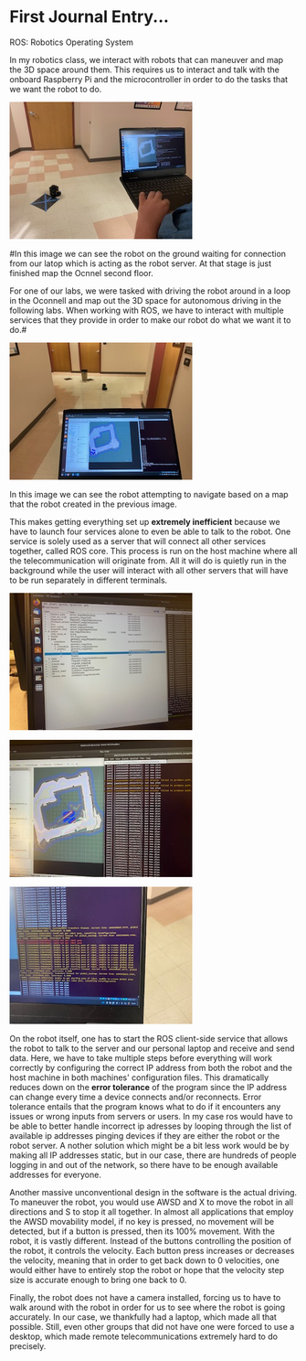 # First Journal Entry...

ROS: Robotics Operating System

In my robotics class, we interact with robots that can maneuver and map the 3D space around them. This requires us to interact and talk with the onboard Raspberry Pi and the microcontroller in order to do the tasks that we want the robot to do. 

![Robot](https://github.com/UsabilityEngineering/ux-portfolio-Clemensstrigl/blob/master/assets/IMG_5656.jpg?raw=true)

#In this image we can see the robot on the ground waiting for connection from our latop which is acting as the robot server. At that stage is just finished map the Ocnnel second floor.


For one of our labs, we were tasked with driving the robot around in a loop in the Oconnell and map out the 3D space for autonomous driving in the following labs. When working with ROS, we have to interact with multiple services that they provide in order to make our robot do what we want it to do.#


![Software and robot](https://github.com/UsabilityEngineering/ux-portfolio-Clemensstrigl/blob/master/assets/IMG_5658.jpg?raw=true)

In this image we can see the robot attempting to navigate based on a map that the robot created in the previous image.

This makes getting everything set up **extremely inefficient** because we have to launch four services alone to even be able to talk to the robot. One service is solely used as a server that will connect all other services together, called ROS core. This process is run on the host machine where all the telecommunication will originate from. All it will do is quietly run in the background while the user will interact with all other servers that will have to be run separately in different terminals.

![Config Terminal](https://github.com/UsabilityEngineering/ux-portfolio-Clemensstrigl/blob/master/assets/IMG_5670.jpg?raw=true)

![Multiple terminals](https://github.com/UsabilityEngineering/ux-portfolio-Clemensstrigl/blob/master/assets/IMG_5667.jpg?raw=true)

![Launch Terminal](https://github.com/UsabilityEngineering/ux-portfolio-Clemensstrigl/blob/master/assets/IMG_5673.jpg?raw=true)

On the robot itself, one has to start the ROS client-side service that allows the robot to talk to the server and our personal laptop and receive and send data. Here, we have to take multiple steps before everything will work correctly by configuring the correct IP address from both the robot and the host machine in both machines' configuration files. This dramatically reduces down on the **error tolerance** of the program since the IP address can change every time a device connects and/or reconnects. Error tolerance entails that the program knows what to do if it encounters any issues or wrong inputs from servers or users. In my case ros would have to be able to better handle incorrect ip adresses by looping through the list of available ip addresses pinging devices if they are either the robot or the robot server. A nother solution which might be a bit less work would be by making all IP addresses static, but in our case, there are hundreds of people logging in and out of the network, so there have to be enough available addresses for everyone. 

Another massive unconventional design in the software is the actual driving. To maneuver the robot, you would use AWSD and X to move the robot in all directions and S to stop it all together. In almost all applications that employ the AWSD movability model, if no key is pressed, no movement will be detected, but if a button is pressed, then its 100% movement. With the robot, it is vastly different. Instead of the buttons controlling the position of the robot, it controls the velocity. Each button press increases or decreases the velocity, meaning that in order to get back down to 0 velocities, one would either have to entirely stop the robot or hope that the velocity step size is accurate enough to bring one back to 0. 

Finally, the robot does not have a camera installed, forcing us to have to walk around with the robot in order for us to see where the robot is going accurately. In our case, we thankfully had a laptop, which made all that possible. Still, even other groups that did not have one were forced to use a desktop, which made remote telecommunications extremely hard to do precisely. 

